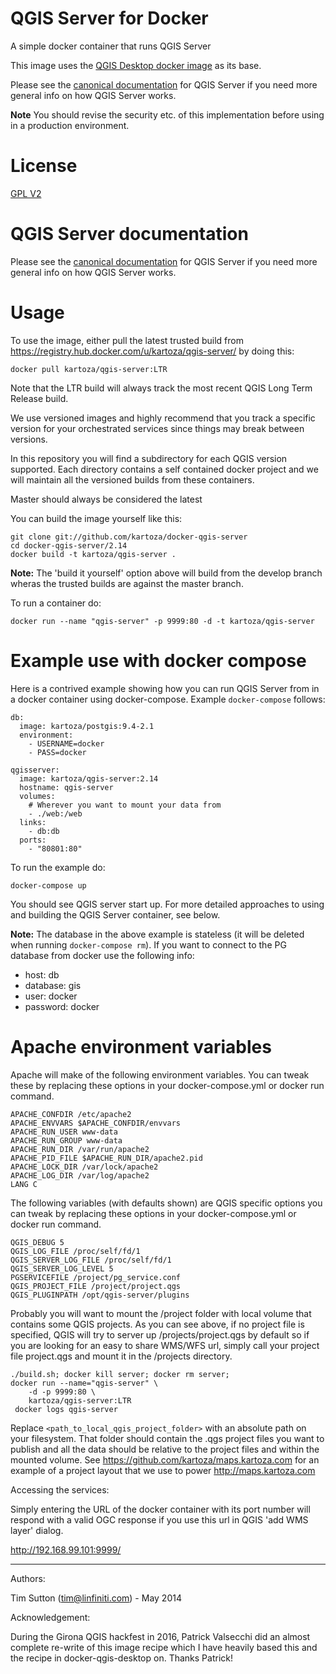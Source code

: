 QGIS Server for Docker
========================

A simple docker container that runs QGIS Server

This image uses the [QGIS Desktop docker image](https://github.com/kartoza/docker-qgis-desktop) as its base.

Please see the [canonical documentation](
http://docs.qgis.org/2.14/en/docs/user_manual/working_with_ogc/ogc_server_support.html) 
for QGIS Server if you need more general info on how QGIS Server works.



**Note** You should revise the security
etc. of this implementation before using in a production environment.

# License

[GPL V2](http://www.gnu.org/licenses/old-licenses/gpl-2.0.html)


# QGIS Server documentation

Please see the [canonical documentation](
http://docs.qgis.org/2.14/en/docs/user_manual/working_with_ogc/ogc_server_support.html) 
for QGIS Server if you need more general info on how QGIS Server works.

# Usage

To use the image, either pull the latest trusted build from 
https://registry.hub.docker.com/u/kartoza/qgis-server/ by doing this:

```
docker pull kartoza/qgis-server:LTR
```

Note that the LTR build will always track the most recent QGIS Long
Term Release build.

We use versioned images and highly recommend that you track a specific
version for your orchestrated services since things may break between
versions.

In this repository you will find a subdirectory for each QGIS version
supported. Each directory contains a self contained docker project
and we will maintain all the versioned builds from these containers.

Master should always be considered the latest

You can build the image yourself like this:

```
git clone git://github.com/kartoza/docker-qgis-server
cd docker-qgis-server/2.14
docker build -t kartoza/qgis-server .
```

**Note:** The 'build it yourself' option above will build from the develop branch
wheras the trusted builds are against the master branch.


To run a container do:

```
docker run --name "qgis-server" -p 9999:80 -d -t kartoza/qgis-server
```


# Example use with docker compose

Here is a contrived example showing how you can run QGIS Server
from in a docker container using docker-compose. Example ``docker-compose`` follows:

```
db:
  image: kartoza/postgis:9.4-2.1
  environment:
    - USERNAME=docker
    - PASS=docker
  
qgisserver:
  image: kartoza/qgis-server:2.14
  hostname: qgis-server
  volumes:
    # Wherever you want to mount your data from
    - ./web:/web
  links:
    - db:db
  ports:
    - "80801:80"
```

To run the example do:

```
docker-compose up
```

You should see QGIS server start up. For more detailed approaches 
to using and building the QGIS Server container, see below.

**Note:** The database in the above example is stateless (it will be deleted when
running ``docker-compose rm``). If you want to connect to the PG database from docker
use the following info:

* host: db
* database: gis
* user: docker
* password: docker



Apache environment variables
============================

Apache will make of the following environment variables. You can 
tweak these by replacing these options in your docker-compose.yml
or docker run command.

```
APACHE_CONFDIR /etc/apache2
APACHE_ENVVARS $APACHE_CONFDIR/envvars
APACHE_RUN_USER www-data
APACHE_RUN_GROUP www-data
APACHE_RUN_DIR /var/run/apache2
APACHE_PID_FILE $APACHE_RUN_DIR/apache2.pid
APACHE_LOCK_DIR /var/lock/apache2
APACHE_LOG_DIR /var/log/apache2
LANG C
```

The following variables (with defaults shown) are QGIS specific
options you can tweak by replacing these options in your docker-compose.yml
or docker run command.

```
QGIS_DEBUG 5
QGIS_LOG_FILE /proc/self/fd/1
QGIS_SERVER_LOG_FILE /proc/self/fd/1
QGIS_SERVER_LOG_LEVEL 5
PGSERVICEFILE /project/pg_service.conf
QGIS_PROJECT_FILE /project/project.qgs
QGIS_PLUGINPATH /opt/qgis-server/plugins
```

Probably you will want to mount the /project folder with local volume
that contains some QGIS projects. As you can see above, if no project
file is specified, QGIS will try to server up /projects/project.qgs by
default so if you are looking for an easy to share WMS/WFS url, simply
call your project file project.qgs and mount it in the /projects
directory.

```
./build.sh; docker kill server; docker rm server; 
docker run --name="qgis-server" \
    -d -p 9999:80 \
    kartoza/qgis-server:LTR
 docker logs qgis-server
```

Replace ``<path_to_local_qgis_project_folder>`` with an absolute path on your
filesystem. That folder should contain the .qgs project files you want to
publish and all the data should be relative to the project files and within the
mounted volume. See https://github.com/kartoza/maps.kartoza.com for an example
of a project layout that we use to power http://maps.kartoza.com


Accessing the services:

Simply entering the URL of the docker container with its port number
will respond with a valid OGC response if you use this url in QGIS 
'add WMS layer' dialog.

http://192.168.99.101:9999/


-----------

Authors:

Tim Sutton (tim@linfiniti.com) - May 2014

Acknowledgement:

During the Girona QGIS hackfest in 2016, Patrick Valsecchi did an 
almost complete re-write of this image recipe which I have heavily 
based this and the recipe in docker-qgis-desktop on. Thanks Patrick!
